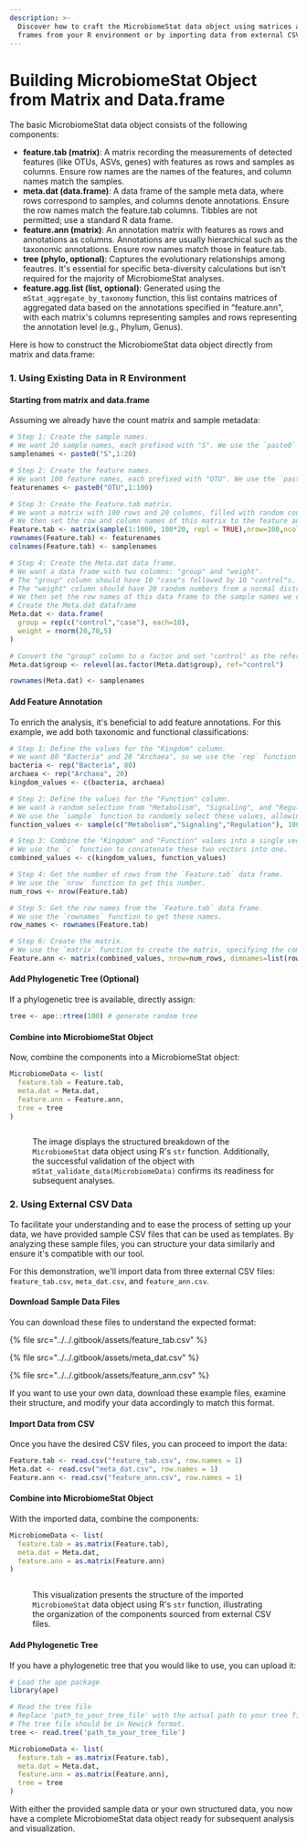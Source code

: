 ```yaml
---
description: >-
  Discover how to craft the MicrobiomeStat data object using matrices and data
  frames from your R environment or by importing data from external CSV files.
---
```


# Building MicrobiomeStat Object from Matrix and Data.frame

The basic MicrobiomeStat data object consists of the following components:

* **feature.tab (matrix)**: A matrix recording the measurements of detected features (like OTUs, ASVs, genes) with features as rows and samples as columns. Ensure row names are the names of the features, and column names match the samples.
* **meta.dat (data.frame)**: A data frame of the sample meta data, where rows correspond to samples, and columns denote annotations.  Ensure the row names match the feature.tab columns. Tibbles are not permitted; use a standard R data frame.
* **feature.ann (matrix)**: An annotation matrix with features as rows and annotations as columns. Annotations are usually hierarchical such as the taxonomic annotations. Ensure row names match those in feature.tab.
* **tree (phylo, optional)**: Captures the evolutionary relationships among feautres. It's essential for specific beta-diversity calculations but isn't required for the majority of MicrobiomeStat analyses.
* **feature.agg.list (list, optional)**: Generated using the `mStat_aggregate_by_taxonomy` function, this list contains matrices of aggregated data based on the annotations specified in ”feature.ann", with each matrix's columns representing samples and rows representing the annotation level (e.g., Phylum, Genus).

Here is how to construct the MicrobiomeStat data object directly from matrix and data.frame:

### 1. Using Existing Data in R Environment

#### Starting from matrix and data.frame

Assuming we already have the count matrix and sample metadata:

```r
# Step 1: Create the sample names.
# We want 20 sample names, each prefixed with "S". We use the `paste0` function to concatenate "S" with the numbers 1 through 20.
samplenames <- paste0("S",1:20)

# Step 2: Create the feature names.
# We want 100 feature names, each prefixed with "OTU". We use the `paste0` function to concatenate "OTU" with the numbers 1 through 100.
featurenames <- paste0("OTU",1:100)

# Step 3: Create the Feature.tab matrix.
# We want a matrix with 100 rows and 20 columns, filled with random counts.
# We then set the row and column names of this matrix to the feature and sample names we created earlier.
Feature.tab <- matrix(sample(1:1000, 100*20, repl = TRUE),nrow=100,ncol=20)
rownames(Feature.tab) <- featurenames
colnames(Feature.tab) <- samplenames

# Step 4: Create the Meta.dat data frame.
# We want a data frame with two columns: "group" and "weight".
# The "group" column should have 10 "case"s followed by 10 "control"s.
# The "weight" column should have 20 random numbers from a normal distribution with mean 70 and standard deviation 5.
# We then set the row names of this data frame to the sample names we created earlier.
# Create the Meta.dat dataframe
Meta.dat <- data.frame(
  group = rep(c("control","case"), each=10),
  weight = rnorm(20,70,5)
)

# Convert the "group" column to a factor and set "control" as the reference level
Meta.dat$group <- relevel(as.factor(Meta.dat$group), ref="control")

rownames(Meta.dat) <- samplenames
```

#### Add Feature Annotation

To enrich the analysis, it's beneficial to add feature annotations. For this example, we add both taxonomic and functional classifications:

```r
# Step 1: Define the values for the "Kingdom" column. 
# We want 80 "Bacteria" and 20 "Archaea", so we use the `rep` function to repeat these values the desired number of times.
bacteria <- rep("Bacteria", 80)
archaea <- rep("Archaea", 20)
kingdom_values <- c(bacteria, archaea)

# Step 2: Define the values for the "Function" column. 
# We want a random selection from "Metabolism", "Signaling", and "Regulation", and we want 100 values in total.
# We use the `sample` function to randomly select these values, allowing for repeats (replace=TRUE).
function_values <- sample(c("Metabolism","Signaling","Regulation"), 100, replace=TRUE)

# Step 3: Combine the "Kingdom" and "Function" values into a single vector.
# We use the `c` function to concatenate these two vectors into one.
combined_values <- c(kingdom_values, function_values)

# Step 4: Get the number of rows from the `Feature.tab` data frame.
# We use the `nrow` function to get this number.
num_rows <- nrow(Feature.tab)

# Step 5: Get the row names from the `Feature.tab` data frame.
# We use the `rownames` function to get these names.
row_names <- rownames(Feature.tab)

# Step 6: Create the matrix.
# We use the `matrix` function to create the matrix, specifying the combined values, the number of rows, and the column and row names.
Feature.ann <- matrix(combined_values, nrow=num_rows, dimnames=list(row_names, c("Kingdom", "Function")))
```

#### Add Phylogenetic Tree (Optional)

If a phylogenetic tree is available, directly assign:

```r
tree <- ape::rtree(100) # generate random tree
```

#### Combine into MicrobiomeStat Object

Now, combine the components into a MicrobiomeStat object:

```r
MicrobiomeData <- list(
  feature.tab = Feature.tab,
  meta.dat = Meta.dat,
  feature.ann = Feature.ann,
  tree = tree
)
```

<figure><img src="../../.gitbook/assets/Screenshot 2023-10-10 at 10.18.21.png" alt=""><figcaption><p>The image displays the structured breakdown of the <code>MicrobiomeStat</code> data object using R's <code>str</code> function. Additionally, the successful validation of the object with <code>mStat_validate_data(MicrobiomeData)</code> confirms its readiness for subsequent analyses.</p></figcaption></figure>

### 2. Using External CSV Data

To facilitate your understanding and to ease the process of setting up your data, we have provided sample CSV files that can be used as templates. By analyzing these sample files, you can structure your data similarly and ensure it's compatible with our tool.

For this demonstration, we'll import data from three external CSV files: `feature_tab.csv`, `meta_dat.csv`, and `feature_ann.csv`.

#### Download Sample Data Files

You can download these files to understand the expected format:

{% file src="../../.gitbook/assets/feature_tab.csv" %}

{% file src="../../.gitbook/assets/meta_dat.csv" %}

{% file src="../../.gitbook/assets/feature_ann.csv" %}

If you want to use your own data, download these example files, examine their structure, and modify your data accordingly to match this format.

#### Import Data from CSV

Once you have the desired CSV files, you can proceed to import the data:

```r
Feature.tab <- read.csv("feature_tab.csv", row.names = 1)
Meta.dat <- read.csv("meta_dat.csv", row.names = 1)
Feature.ann <- read.csv("feature_ann.csv", row.names = 1)
```

#### Combine into MicrobiomeStat Object

With the imported data, combine the components:

```r
MicrobiomeData <- list(
  feature.tab = as.matrix(Feature.tab),
  meta.dat = Meta.dat,
  feature.ann = as.matrix(Feature.ann)
)
```

<figure><img src="../../.gitbook/assets/Screenshot 2023-10-10 at 10.28.16.png" alt=""><figcaption><p>This visualization presents the structure of the imported <code>MicrobiomeStat</code> data object using R's <code>str</code> function, illustrating the organization of the components sourced from external CSV files.</p></figcaption></figure>

#### Add Phylogenetic Tree

If you have a phylogenetic tree that you would like to use, you can upload it:

```r
# Load the ape package
library(ape)

# Read the tree file
# Replace 'path_to_your_tree_file' with the actual path to your tree file.
# The tree file should be in Newick format.
tree <- read.tree('path_to_your_tree_file')

MicrobiomeData <- list(
  feature.tab = as.matrix(Feature.tab),
  meta.dat = Meta.dat,
  feature.ann = as.matrix(Feature.ann),
  tree = tree
)
```

With either the provided sample data or your own structured data, you now have a complete MicrobiomeStat data object ready for subsequent analysis and visualization.
